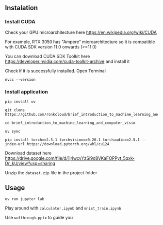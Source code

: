 ## Instalation


### Install CUDA
Check your GPU microarchitecture here <a> https://en.wikipedia.org/wiki/CUDA </a>

For example, RTX 3050 has "Ampere" microarchitecture so it is compatible with CUDA SDK version 11.0 onwards (>=11.0)

You can download CUDA SDK Toolkit here <a>https://developer.nvidia.com/cuda-toolkit-archive</a> and install it

Check if it is successfully installed. Open Terminal

```
nvcc --version
```

### Install application
```
pip install uv
```

```
git clone https://github.com/ronkcloud/brief_introduction_to_machine_learning_and_computer_vision.git
```
```
cd brief_introduction_to_machine_learning_and_computer_visio
```

```
uv sync
```

```
pip install torch==2.5.1 torchvision==0.20.1 torchaudio==2.5.1 --index-url https://download.pytorch.org/whl/cu124
 ```

Download dataset here <a>https://drive.google.com/file/d/1j4wcvYzSi9d8VKaFOPPyt_5qxk-Dr_kU/view?usp=sharing</a>

Unzip the `dataset.zip` file in the project folder

## Usage


```
uv run jupyter lab
```
Play around with `calculator.ipynb` and `mnist_train.ipynb`

Use `walthrough.pptx` to guide you 
